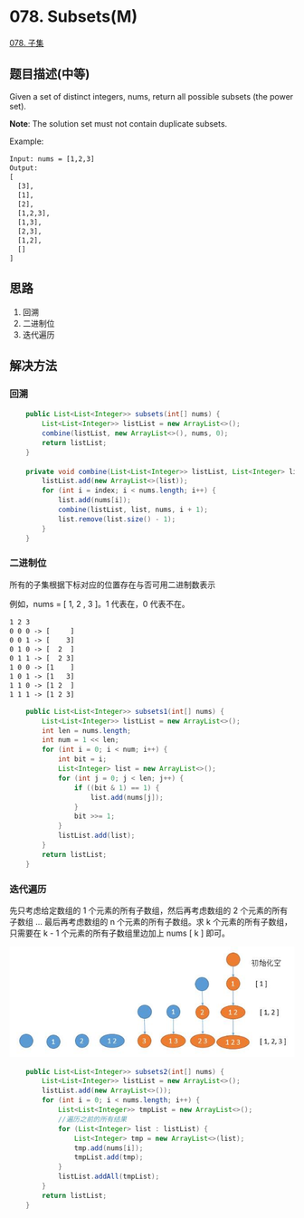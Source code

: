 # 078. Subsets\(M\)

[078. 子集](https://leetcode-cn.com/problems/subsets/)

## 题目描述\(中等\)

Given a set of distinct integers, nums, return all possible subsets \(the power set\).

**Note**: The solution set must not contain duplicate subsets.

Example:

```
Input: nums = [1,2,3]
Output:
[
  [3],
  [1],
  [2],
  [1,2,3],
  [1,3],
  [2,3],
  [1,2],
  []
]
```

## 思路

1. 回溯
2. 二进制位
3. 迭代遍历

## 解决方法

### 回溯

```java
    public List<List<Integer>> subsets(int[] nums) {
        List<List<Integer>> listList = new ArrayList<>();
        combine(listList, new ArrayList<>(), nums, 0);
        return listList;
    }

    private void combine(List<List<Integer>> listList, List<Integer> list, int[] nums, int index) {
        listList.add(new ArrayList<>(list));
        for (int i = index; i < nums.length; i++) {
            list.add(nums[i]);
            combine(listList, list, nums, i + 1);
            list.remove(list.size() - 1);
        }
    }
```

### 二进制位

所有的子集根据下标对应的位置存在与否可用二进制数表示


例如，nums = [ 1, 2 , 3 ]。1 代表在，0 代表不在。
```
1 2 3
0 0 0 -> [     ]
0 0 1 -> [    3]
0 1 0 -> [  2  ]   
0 1 1 -> [  2 3]  
1 0 0 -> [1    ]
1 0 1 -> [1   3] 
1 1 0 -> [1 2  ]
1 1 1 -> [1 2 3]
```

```java
    public List<List<Integer>> subsets1(int[] nums) {
        List<List<Integer>> listList = new ArrayList<>();
        int len = nums.length;
        int num = 1 << len;
        for (int i = 0; i < num; i++) {
            int bit = i;
            List<Integer> list = new ArrayList<>();
            for (int j = 0; j < len; j++) {
                if ((bit & 1) == 1) {
                    list.add(nums[j]);
                }
                bit >>= 1;
            }
            listList.add(list);
        }
        return listList;
    }
```

### 迭代遍历

先只考虑给定数组的 1 个元素的所有子数组，然后再考虑数组的 2 个元素的所有子数组 ... 最后再考虑数组的 n 个元素的所有子数组。求 k 个元素的所有子数组，只需要在 k - 1 个元素的所有子数组里边加上 nums [ k ] 即可。

![](../assets/001-100/078-s-3-1.png)

```java
    public List<List<Integer>> subsets2(int[] nums) {
        List<List<Integer>> listList = new ArrayList<>();
        listList.add(new ArrayList<>());
        for (int i = 0; i < nums.length; i++) {
            List<List<Integer>> tmpList = new ArrayList<>();
            //遍历之前的所有结果
            for (List<Integer> list : listList) {
                List<Integer> tmp = new ArrayList<>(list);
                tmp.add(nums[i]);
                tmpList.add(tmp);
            }
            listList.addAll(tmpList);
        }
        return listList;
    }
```



